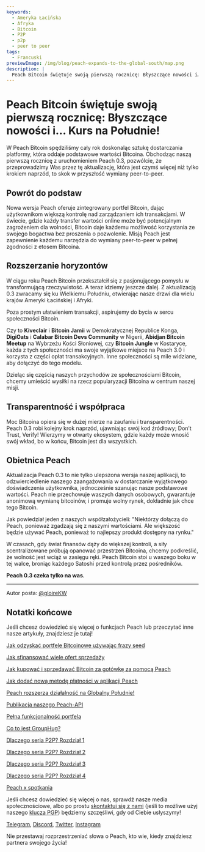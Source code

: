 ```yaml
---
keywords:
  - Ameryka Łacińska
  - Afryka
  - Bitcoin
  - P2P
  - p2p
  - peer to peer
tags:
  - Francuski
previewImage: /img/blog/peach-expands-to-the-global-south/map.png
description: |
  Peach Bitcoin świętuje swoją pierwszą rocznicę: Błyszczące nowości i… Kurs na Południe!
---
```


# Peach Bitcoin świętuje swoją pierwszą rocznicę: Błyszczące nowości i… Kurs na Południe!

W Peach Bitcoin spędziliśmy cały rok doskonaląc sztukę dostarczania platformy, która oddaje podstawowe wartości Bitcoina. Obchodząc naszą pierwszą rocznicę z uruchomieniem Peach 0.3, pozwólcie, że przeprowadzimy Was przez tę aktualizację, która jest czymś więcej niż tylko krokiem naprzód, to skok w przyszłość wymiany peer-to-peer.

## Powrót do podstaw

Nowa wersja Peach oferuje zintegrowany portfel Bitcoin, dając użytkownikom większą kontrolę nad zarządzaniem ich transakcjami. W świecie, gdzie każdy transfer wartości online może być potencjalnym zagrożeniem dla wolności, Bitcoin daje każdemu możliwość korzystania ze swojego bogactwa bez proszenia o pozwolenie. Misją Peach jest zapewnienie każdemu narzędzia do wymiany peer-to-peer w pełnej zgodności z etosem Bitcoina.

## Rozszerzanie horyzontów

W ciągu roku Peach Bitcoin przekształcił się z pasjonującego pomysłu w transformującą rzeczywistość. A teraz idziemy jeszcze dalej. Z aktualizacją 0.3 zwracamy się ku Wielkiemu Południu, otwierając nasze drzwi dla wielu krajów Ameryki Łacińskiej i Afryki.

Poza prostym ułatwieniem transakcji, aspirujemy do bycia w sercu społeczności Bitcoin.

Czy to **Kiveclair** i **Bitcoin Jamii** w Demokratycznej Republice Konga, **DigiOats** i **Calabar Bitcoin Devs Community** w Nigerii, **Abidjan Bitcoin Meetup** na Wybrzeżu Kości Słoniowej, czy **Bitcoin Jungle** w Kostaryce, każda z tych społeczności ma swoje wyjątkowe miejsce na Peach 3.0 i korzysta z części opłat transakcyjnych. Inne społeczności są mile widziane, aby dołączyć do tego modelu.

Dzieląc się częścią naszych przychodów ze społecznościami Bitcoin, chcemy umieścić wysiłki na rzecz popularyzacji Bitcoina w centrum naszej misji.

## Transparentność i współpraca

Moc Bitcoina opiera się w dużej mierze na zaufaniu i transparentności. Peach 0.3 robi kolejny krok naprzód, ujawniając swój kod źródłowy; Don’t Trust, Verify! Wierzymy w otwarty ekosystem, gdzie każdy może wnosić swój wkład, bo w końcu, Bitcoin jest dla wszystkich.

## Obietnica Peach

Aktualizacja Peach 0.3 to nie tylko ulepszona wersja naszej aplikacji, to odzwierciedlenie naszego zaangażowania w dostarczanie wyjątkowego doświadczenia użytkownika, jednocześnie szanując nasze podstawowe wartości. Peach nie przechowuje waszych danych osobowych, gwarantuje anonimową wymianę bitcoinów, i promuje wolny rynek, dokładnie jak chce tego Bitcoin.

Jak powiedział jeden z naszych współzałożycieli: "Niektórzy dołączą do Peach, ponieważ zgadzają się z naszymi wartościami. Ale większość będzie używać Peach, ponieważ to najlepszy produkt dostępny na rynku."

W czasach, gdy świat finansów dąży do większej kontroli, a siły scentralizowane próbują opanować przestrzeń Bitcoina, chcemy podkreślić, że wolność jest wciąż w zasięgu ręki. Peach Bitcoin stoi u waszego boku w tej walce, broniąc każdego Satoshi przed kontrolą przez pośredników.

**Peach 0.3 czeka tylko na was.**

---

Autor posta: [@gloireKW](https://twitter.com/GloireKW)

## Notatki końcowe

Jeśli chcesz dowiedzieć się więcej o funkcjach Peach lub przeczytać inne nasze artykuły, znajdziesz je tutaj!

[Jak odzyskać portfele Bitcoinowe używając frazy seed](https://peachbitcoin.com/pl/blog/how-to-restore-peach-wallet/)

[Jak sfinansować wiele ofert sprzedaży](https://peachbitcoin.com/pl/blog/funding-multiple-sell-offers/)

[Jak kupować i sprzedawać Bitcoin za gotówkę za pomocą Peach](https://peachbitcoin.com/pl/blog/how-to-buy-and-sell-bitcoin-with-cash-using-peach/)

[Jak dodać nową metodę płatności w aplikacji Peach](https://peachbitcoin.com/pl/blog/how-to-add-a-payment-method/)

[Peach rozszerza działalność na Globalny Południe!](https://peachbitcoin.com/pl/blog/peach-expands-to-the-global-south/)

[Publikacja naszego Peach-API](https://peachbitcoin.com/pl/blog/making-our-peach-api-public/)

[Pełna funkcjonalność portfela](https://peachbitcoin.com/pl/blog/full-wallet-functionality/)

[Co to jest GroupHug?](https://peachbitcoin.com/pl/blog/group-hug/)

[Dlaczego seria P2P? Rozdział 1](https://peachbitcoin.com/pl/blog/why-p2p-chapter-1/)

[Dlaczego seria P2P? Rozdział 2](https://peachbitcoin.com/pl/blog/why-p2p-chapter-2/)

[Dlaczego seria P2P? Rozdział 3](https://peachbitcoin.com/pl/blog/why-p2p-chapter-3-circular-economies/)

[Dlaczego seria P2P? Rozdział 4](https://peachbitcoin.com/pl/blog/why-p2p-chapter-4-chains-of-trust/)

[Peach x spotkania](https://peachbitcoin.com/pl/blog/peach-for-meetups/)

Jeśli chcesz dowiedzieć się więcej o nas, sprawdź nasze media społecznościowe, albo po prostu [skontaktuj się z nami](mailto:hello@peachbitcoin.com) (jeśli to możliwe użyj naszego [klucza PGP](https://keys.openpgp.org/vks/v1/by-fingerprint/48339A19645E2E53488E0E5479E1B270FACD1BD2)) będziemy szczęśliwi, gdy od Ciebie usłyszymy!

[Telegram](https://t.me/+GkOW1J-ixBBkZWRk), [Discord](https://discord.gg/ypeHz3SW54), [Twitter](https://twitter.com/peachbitcoin), [Instagram](https://instagram.com/peachbitcoin)

Nie przestawaj rozprzestrzeniać słowa o Peach, kto wie, kiedy znajdziesz partnera swojego życia!
